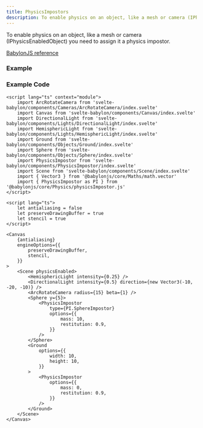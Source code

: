 ```yaml
---
title: PhysicsImpostors
description: To enable physics on an object, like a mesh or camera (IPhysicsEnabledObject) you need to assign it a physics impostor.
---
```


<script>
  import PhysicsImpostorStory from 'svelte-babylon/components/PhysicsImpostor/PhysicsImpostor.story.svelte'
  import ExampleWrapper from '$routes/docs/_components/ExampleWrapper.svelte'
</script>

To enable physics on an object, like a mesh or camera (IPhysicsEnabledObject) you need to assign it a physics impostor.

[BabylonJS reference](https://doc.babylonjs.com/divingDeeper/physics/usingPhysicsEngine#babylons-physics-impostor)

### Example

<ExampleWrapper>
  <PhysicsImpostorStory />
</ExampleWrapper>

### Example Code

```svelte
<script lang="ts" context="module">
	import ArcRotateCamera from 'svelte-babylon/components/Cameras/ArcRotateCamera/index.svelte'
	import Canvas from 'svelte-babylon/components/Canvas/index.svelte'
	import DirectionalLight from 'svelte-babylon/components/Lights/DirectionalLight/index.svelte'
	import HemisphericLight from 'svelte-babylon/components/Lights/HemisphericLight/index.svelte'
	import Ground from 'svelte-babylon/components/Objects/Ground/index.svelte'
	import Sphere from 'svelte-babylon/components/Objects/Sphere/index.svelte'
	import PhysicsImpostor from 'svelte-babylon/components/PhysicsImpostor/index.svelte'
	import Scene from 'svelte-babylon/components/Scene/index.svelte'
	import { Vector3 } from '@babylonjs/core/Maths/math.vector'
	import { PhysicsImpostor as PI } from '@babylonjs/core/Physics/physicsImpostor.js'
</script>

<script lang="ts">
	let antialiasing = false
	let preserveDrawingBuffer = true
	let stencil = true
</script>

<Canvas
	{antialiasing}
	engineOptions={{
		preserveDrawingBuffer,
		stencil,
	}}
>
	<Scene physicsEnabled>
		<HemisphericLight intensity={0.25} />
		<DirectionalLight intensity={0.5} direction={new Vector3(-10, -20, -10)} />
		<ArcRotateCamera radius={15} beta={1} />
		<Sphere y={5}>
			<PhysicsImpostor
				type={PI.SphereImpostor}
				options={{
					mass: 10,
					restitution: 0.9,
				}}
			/>
		</Sphere>
		<Ground
			options={{
				width: 10,
				height: 10,
			}}
		>
			<PhysicsImpostor
				options={{
					mass: 0,
					restitution: 0.9,
				}}
			/>
		</Ground>
	</Scene>
</Canvas>
```

